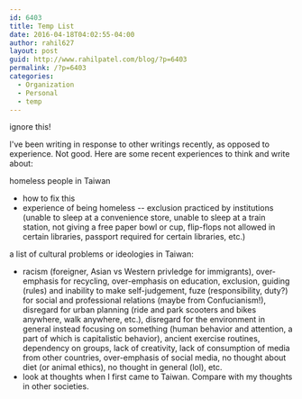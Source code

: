 ```yaml
---
id: 6403
title: Temp List
date: 2016-04-18T04:02:55-04:00
author: rahil627
layout: post
guid: http://www.rahilpatel.com/blog/?p=6403
permalink: /?p=6403
categories:
  - Organization
  - Personal
  - temp
---
```

ignore this!

I've been writing in response to other writings recently, as opposed to experience. Not good. Here are some recent experiences to think and write about:

homeless people in Taiwan
  - how to fix this
  - experience of being homeless
  -- exclusion practiced by institutions (unable to sleep at a convenience store, unable to sleep at a train station, not giving a free paper bowl or cup, flip-flops not allowed in certain libraries, passport required for certain libraries, etc.)

a list of cultural problems or ideologies in Taiwan:
  - racism (foreigner, Asian vs Western privledge for immigrants), over-emphasis for recycling, over-emphasis on education, exclusion, guiding (rules) and inability to make self-judgement, fuze (responsibility, duty?) for social and professional relations (maybe from Confucianism!), disregard for urban planning (ride and park scooters and bikes anywhere, walk anywhere, etc.), disregard for the environment in general instead focusing on something (human behavior and attention, a part of which is capitalistic behavior), ancient exercise routines, dependency on groups, lack of creativity, lack of consumption of media from other countries, over-emphasis of social media, no thought about diet (or animal ethics), no thought in general (lol), etc.
  - look at thoughts when I first came to Taiwan. Compare with my thoughts in other societies.